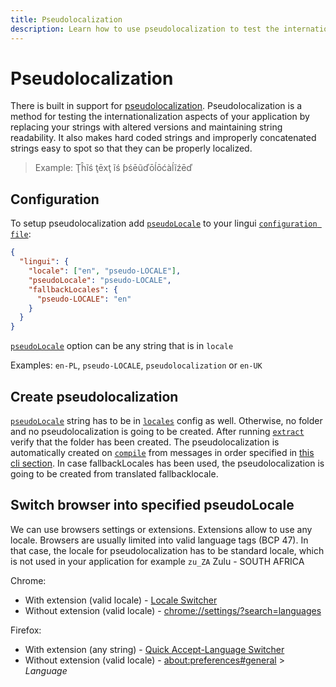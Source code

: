 ```yaml
---
title: Pseudolocalization
description: Learn how to use pseudolocalization to test the internationalization aspects of your application with Lingui
---
```


# Pseudolocalization

There is built in support for [pseudolocalization](https://en.wikipedia.org/wiki/Pseudolocalization). Pseudolocalization is a method for testing the internationalization aspects of your application by replacing your strings with altered versions and maintaining string readability. It also makes hard coded strings and improperly concatenated strings easy to spot so that they can be properly localized.

> Example: Ţĥĩś ţēxţ ĩś ƥśēũďōĺōćàĺĩźēď

## Configuration

To setup pseudolocalization add [`pseudoLocale`](/docs/ref/conf.md#pseudolocale) to your lingui [`configuration file`](/docs/ref/conf.md):

```json
{
  "lingui": {
    "locale": ["en", "pseudo-LOCALE"],
    "pseudoLocale": "pseudo-LOCALE",
    "fallbackLocales": {
      "pseudo-LOCALE": "en"
    }
  }
}
```

[`pseudoLocale`](/docs/ref/conf.md#pseudolocale) option can be any string that is in `locale`

Examples: `en-PL`, `pseudo-LOCALE`, `pseudolocalization` or `en-UK`

## Create pseudolocalization

[`pseudoLocale`](/docs/ref/conf.md#pseudolocale) string has to be in [`locales`](/docs/ref/conf.md#locales) config as well. Otherwise, no folder and no pseudolocalization is going to be created. After running [`extract`](/docs/ref/cli.md#extract) verify that the folder has been created. The pseudolocalization is automatically created on [`compile`](/docs/ref/cli.md#compile) from messages in order specified in [this cli section](/docs/tutorials/cli.md#preparing-catalogs-for-production). In case fallbackLocales has been used, the pseudolocalization is going to be created from translated fallbacklocale.

## Switch browser into specified pseudoLocale

We can use browsers settings or extensions. Extensions allow to use any locale. Browsers are usually limited into valid language tags (BCP 47). In that case, the locale for pseudolocalization has to be standard locale, which is not used in your application for example `zu_ZA` Zulu - SOUTH AFRICA

Chrome:

- With extension (valid locale) - [Locale Switcher](https://chrome.google.com/webstore/detail/locale-switcher/kngfjpghaokedippaapkfihdlmmlafcc)
- Without extension (valid locale) - [chrome://settings/?search=languages](chrome://settings/?search=languages)

Firefox:

- With extension (any string) - [Quick Accept-Language Switcher](https://addons.mozilla.org/en-GB/firefox/addon/quick-accept-language-switc/?src=search)
- Without extension (valid locale) - [about:preferences#general](about:preferences#general) > _Language_
